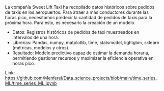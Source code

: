 La compañía Sweet Lift Taxi ha recopilado datos históricos sobre pedidos de taxis en los aeropuertos. Para atraer a más conductores durante las horas pico, necesitamos predecir la cantidad de pedidos de taxis para la próxima hora. Para esto, es necesario la creación de un modelo. 

- Datos: Registros históricos de pedidos de taxi muestreados en intervalos de una hora.
- Librerías: Pandas, numpy, matplotlib, time, statsmodel, lightgbm, sklearn (métricas, modelos y otros). 
- Resultado: Modelo predictivo capaz de estimar la demanda horaria, permitiendo gestionar recursos y maximizar la eficiencia operativa en horas pico.

Link: https://github.com/Menferel/Data_science_projects/blob/main/time_series_ML/time_series_ML.ipynb
